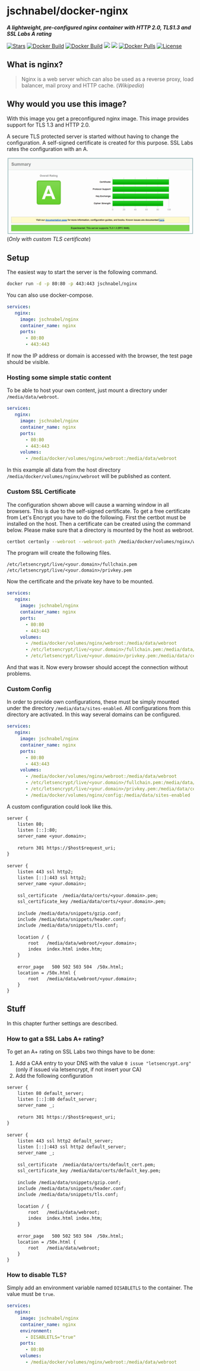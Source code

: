 # jschnabel/docker-nginx

 ___A lightweight, pre-configured nginx container with HTTP 2.0, TLS1.3 and SSL Labs A rating___

[![Stars](https://img.shields.io/docker/stars/jschnabel/nginx "Stars")](https://hub.docker.com/r/jschnabel/nginx) 
[![Docker Build](https://img.shields.io/docker/cloud/automated/jschnabel/nginx "Docker Build")](https://hub.docker.com/r/jschnabel/nginx) 
[![Docker Build](https://img.shields.io/docker/cloud/build/jschnabel/nginx "Docker Build")](https://hub.docker.com/r/jschnabel/nginx) 
[![](https://images.microbadger.com/badges/version/jschnabel/nginx.svg)](https://microbadger.com/images/jschnabel/nginx "Get your own version badge on microbadger.com")
[![](https://images.microbadger.com/badges/image/jschnabel/nginx.svg)](https://microbadger.com/images/jschnabel/nginx "Get your own image badge on microbadger.com")
[![Docker Pulls](https://img.shields.io/docker/pulls/jschnabel/nginx "Docker Pulls")](https://hub.docker.com/r/jschnabel/nginx) 
[![License](https://img.shields.io/github/license/joshua-schnabel/docker-nginx "License")](https://github.com/joshua-schnabel/docker-nginx/blob/master/LICENSE) 


## What is nginx?

> Nginx is a web server which can also be used as a reverse proxy, load balancer, mail proxy and HTTP cache. (_Wikipedia_)

## Why would you use this image?

With this image you get a preconfigured nginx image. This image provides support for TLS 1.3 and HTTP 2.0. 

A secure TLS protected server is started without having to change the configuration. A self-signed certificate is created for this purpose. SSL Labs rates the configuration with an A.

![SSL Labs rating](https://raw.githubusercontent.com/joshua-schnabel/docker-nginx/master/doc/image/ssllabs.png) (_Only with custom TLS certificate_)

## Setup

The easiest way to start the server is the following command.

```bash
docker run -d -p 80:80 -p 443:443 jschnabel/nginx
```

You can also use docker-compose.

```yml
services:
   nginx:
     image: jschnabel/nginx
     container_name: nginx
     ports:
       - 80:80
       - 443:443
```

If now the IP address or domain is accessed with the browser, the test page should be visible.

### Hosting some simple static content

To be able to host your own content, just mount a directory under `/media/data/webroot`. 

```yml
services:
   nginx:
     image: jschnabel/nginx
     container_name: nginx
     ports:
       - 80:80
       - 443:443	 
     volumes:
       - /media/docker/volumes/nginx/webroot:/media/data/webroot
```

In this example all data from the host directory `/media/docker/volumes/nginx/webroot` will be published as content.

### Custom SSL Certificate

The configuration shown above will cause a warning window in all browsers. This is due to the self-signed certificate. 
To get a free certificate from Let's Encrypt you have to do the following. First the certbot must be installed on the host. 
Then a certificate can be created using the command below. Please make sure that a directory is mounted by the host as webroot.

```bash
certbot certonly --webroot --webroot-path /media/docker/volumes/nginx/webroot --rsa-key-size 4096 --renew-by-default -d <your.domain>
```

The program will create the following files.

```
/etc/letsencrypt/live/<your.domain>/fullchain.pem
/etc/letsencrypt/live/<your.domain>/privkey.pem
```

Now the certificate and the private key have to be mounted. 

```yml
services:
   nginx:
     image: jschnabel/nginx
     container_name: nginx
     ports:
       - 80:80
       - 443:443	 
     volumes:
       - /media/docker/volumes/nginx/webroot:/media/data/webroot
       - /etc/letsencrypt/live/<your.domain>/fullchain.pem:/media/data/certs/default_cert.pem:ro
       - /etc/letsencrypt/live/<your.domain>/privkey.pem:/media/data/certs/default_key.pem:ro
```

And that was it. Now every browser should accept the connection without problems. 

### Custom Config

In order to provide own configurations, these must be simply mounted under the directory `/media/data/sites-enabled`. 
All configurations from this directory are activated. In this way several domains can be configured.

```yml
services:
   nginx:
     image: jschnabel/nginx
     container_name: nginx
     ports:
       - 80:80
       - 443:443	 
     volumes:
       - /media/docker/volumes/nginx/webroot:/media/data/webroot
       - /etc/letsencrypt/live/<your.domain>/fullchain.pem:/media/data/certs/default_cert.pem:ro
       - /etc/letsencrypt/live/<your.domain>/privkey.pem:/media/data/certs/default_key.pem:ro
       - /media/docker/volumes/nginx/config:/media/data/sites-enabled
```

A custom configuration could look like this.

```nginx
server {
	listen 80;
	listen [::]:80;
	server_name <your.domain>; 
	
	return 301 https://$host$request_uri;
}

server {
	listen 443 ssl http2;
	listen [::]:443 ssl http2;
	server_name <your.domain>; 
	
	ssl_certificate	 /media/data/certs/<your.domain>.pem;
	ssl_certificate_key /media/data/certs/<your.domain>.pem;

	include /media/data/snippets/gzip.conf;
	include /media/data/snippets/header.conf;
	include /media/data/snippets/tls.conf;
	
	location / {
		root   /media/data/webroot/<your.domain>;
		index  index.html index.htm;
	}

	error_page   500 502 503 504  /50x.html;
	location = /50x.html {
		root   /media/data/webroot/<your.domain>;
	}
}

```

## Stuff

In this chapter further settings are described.

### How to gat a SSL Labs A+ rating?

To get an A+ rating on SSL Labs two things have to be done:

1. Add a CAA entry to your DNS with the value `0 issue "letsencrypt.org"` (only if issued via letsencrypt, if not insert your CA)
2. Add the following configuration

```nginx
server {
	listen 80 default_server;
	listen [::]:80 default_server;
	server_name _; 
	
	return 301 https://$host$request_uri;
}

server {
	listen 443 ssl http2 default_server;
	listen [::]:443 ssl http2 default_server;
	server_name _;
	
	ssl_certificate	 /media/data/certs/default_cert.pem;
	ssl_certificate_key /media/data/certs/default_key.pem;

	include /media/data/snippets/gzip.conf;
	include /media/data/snippets/header.conf;
	include /media/data/snippets/tls.conf;
	
	location / {
		root   /media/data/webroot;
		index  index.html index.htm;
	}

	error_page   500 502 503 504  /50x.html;
	location = /50x.html {
		root   /media/data/webroot;
	}
}
```

### How to disable TLS?

Simply add an environment variable named `DISABLETLS` to the container. The value must be `true`.

```yml
services:
   nginx:
     image: jschnabel/nginx
     container_name: nginx
     environment:
       - DISABLETLS="true"
     ports:
       - 80:80
     volumes:
       - /media/docker/volumes/nginx/webroot:/media/data/webroot
```
